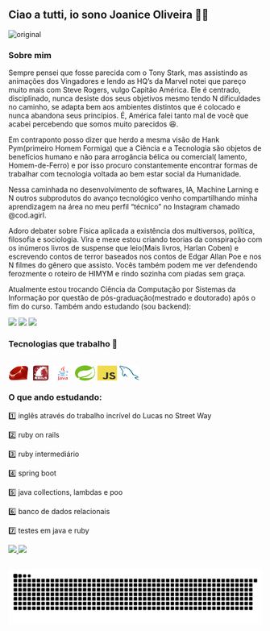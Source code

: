 ## Ciao a tutti, io sono Joanice Oliveira 👩‍💻 

![original](https://user-images.githubusercontent.com/40921734/121716632-a1a90780-cab6-11eb-8ef8-7e1e415c8071.gif)

### Sobre mim
Sempre pensei que fosse parecida com o Tony Stark, mas assistindo as animações dos Vingadores e lendo as HQ’s da Marvel notei que pareço muito mais com Steve Rogers, vulgo Capitão América. Ele é centrado, disciplinado, nunca desiste dos seus objetivos mesmo tendo N dificuldades no caminho, se adapta bem aos ambientes distintos que é colocado e nunca abandona seus princípios. É, América falei tanto mal de você que acabei percebendo que somos muito parecidos 😆.

Em contraponto posso dizer que herdo a mesma visão de Hank Pym(primeiro Homem Formiga) que a Ciência e a Tecnologia são objetos de benefícios humano e não para arrogância bélica ou comercial( lamento, Homem-de-Ferro) e por isso procuro constantemente encontrar formas de trabalhar com tecnologia voltada ao bem estar social da Humanidade.

Nessa caminhada no desenvolvimento de softwares, IA, Machine Larning e N outros subprodutos do avanço tecnológico venho compartilhando minha aprendizagem na área no meu perfil “técnico” no Instagram chamado @cod.agirl.

Adoro debater sobre Física aplicada a existência dos multiversos, política, filosofia e sociologia. Vira e mexe estou criando teorias da conspiração com os inúmeros livros de suspense que leio(Mais livros, Harlan Coben) e escrevendo contos de terror baseados nos contos de Edgar Allan Poe e nos N filmes do gênero que assisto. Vocês também podem me ver defendendo ferozmente o roteiro de HIMYM e rindo sozinha com piadas sem graça.

Atualmente estou trocando Ciência da Computação por Sistemas da Informação por questão de pós-graduação(mestrado e doutorado) após o fim do curso. Também ando estudando (sou backend):
<div> 
  <a href="https://www.instagram.com/cod.agirl/" target="_blank"><img src="https://img.shields.io/badge/-Instagram-%23E4405F?style=for-the-badge&logo=instagram&logoColor=white" target="_blank"></a>
  <a href = "mailto: jhoaniceoliveira@gmail.com"><img src="https://img.shields.io/badge/-Gmail-%23333?style=for-the-badge&logo=gmail&logoColor=white" target="_blank"></a>
  <a href="https://www.linkedin.com/in/joanice-oliveira-3787b3127/" target="_blank"><img src="https://img.shields.io/badge/-LinkedIn-%230077B5?style=for-the-badge&logo=linkedin&logoColor=white" target="_blank"></a> 
 
 
</div>

### Tecnologias que trabalho 🤖
<div style="display: inline_block"><br>
  <img align="center" alt="Ruby" height="30" width="40" src="https://github.com/devicons/devicon/blob/master/icons/ruby/ruby-original.svg">
  <img align="center" alt="Rails" height="30" width="40" src="https://github.com/devicons/devicon/blob/master/icons/rails/rails-original-wordmark.svg">
  <img align="center" alt="Java" height="30" width="40" src="https://github.com/devicons/devicon/blob/master/icons/java/java-original-wordmark.svg">
  <img align="center" alt="Spring Boot" height="30" width="40" src="https://github.com/devicons/devicon/blob/master/icons/spring/spring-original.svg">
  <img align="center" alt="JS" height="30" width="40" src="https://github.com/devicons/devicon/blob/master/icons/javascript/javascript-original.svg">
  <img align="center" alt="MySQL" height="30" width="40" src="https://github.com/devicons/devicon/blob/master/icons/mysql/mysql-original.svg">
   
</div>

### O que ando estudando:

:one: inglês através do trabalho incrível do Lucas no Street Way

:two: ruby on rails

:three: ruby intermediário

:four: spring boot

:five: java collections, lambdas e poo

:six: banco de dados relacionais

:seven: testes em java e ruby


 <div>
  <a href="https://github.com/SrtaPoe">
  <img height="180em" src="https://github-readme-stats.vercel.app/api?username=srtapoe&show_icons=true&theme=dracula&include_all_commits=true&count_private=true"/>
  <img height="180em" src="https://github-readme-stats.vercel.app/api/top-langs/?username=srtapoe&layout=compact&langs_count=17&theme=dracula"/>
</div>

  
  ##
 


  ![Snake animation](https://github.com/srtapoe/srtapoe/blob/output/github-contribution-grid-snake.svg)
 
 

